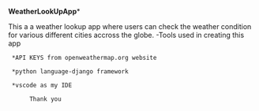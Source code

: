 ********WeatherLookUpApp*********

This a a weather lookup app where users can check the weather condition for various different cities accross the globe.
-Tools used in creating this app

     *API KEYS from openweathermap.org website
     
     *python language-django framework
     
     *vscode as my IDE
     
          Thank you
